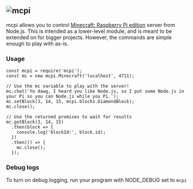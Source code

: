 ## ![mcpi](https://raw.github.com/mdnorman/node-mcpi/master/minecraft-pi.png)

mcpi allows you to control [Minecraft: Raspberry Pi edition](http://pi.minecraft.net/) server from Node.js. This is intended as a lower-level module, and is meant to be extended on for bigger projects. However, the commands are simple enough to play with as-is.

### Usage

    const mcpi = require('mcpi');
    const mc = new mcpi.Minecraft('localhost', 4711);
    
    // Use the mc variable to play with the server!
    mc.chat('Yo dawg, I heard you like Node.js, so I put some Node.js in your Pi so you can Node.js while you Pi.');
    mc.setBlock(3, 14, 15, mcpi.blocks.DiamondBlock);
    mc.close();
    
    // Use the returned promises to wait for results
    mc.getBlock(3, 14, 15)
      .then(block => {
        console.log('blockId:', block.id);
      })
      .then(() => {
        mc.close();
      });
      
### Debug logs

To turn on debug logging, run your program with NODE_DEBUG set to `mcpi`
